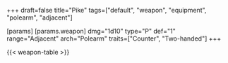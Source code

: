 +++
draft=false
title="Pike"
tags=["default", "weapon", "equipment", "polearm", "adjacent"]

[params]
  [params.weapon]
    dmg="1d10"
    type="P"
    def="1"
    range="Adjacent"
    arch="Polearm"
    traits=["Counter", "Two-handed"]
+++

{{< weapon-table >}}



